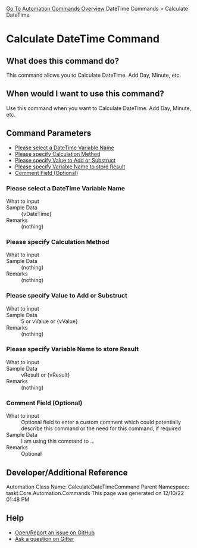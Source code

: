 <!--TITLE: Calculate DateTime Command -->
<!-- SUBTITLE: a command in the DateTime Commands group. -->
[Go To Automation Commands Overview](/automation-commands.md)
DateTime Commands &gt; Calculate DateTime


# Calculate DateTime Command


## What does this command do?
This command allows you to Calculate DateTime. Add Day, Minute, etc.


## When would I want to use this command?
Use this command when you want to Calculate DateTime. Add Day, Minute, etc.


## Command Parameters
- [Please select a DateTime Variable Name](#param_0)
- [Please specify Calculation Method](#param_1)
- [Please specify Value to Add or Substruct](#param_2)
- [Please specify Variable Name to store Result](#param_3)
- [Comment Field (Optional)](#param_4)


<a id="param_0"></a>
### Please select a DateTime Variable Name


<dl>
<dt>What to input</dt><dd></dd>
<dt>Sample Data</dt><dd>{vDateTime}</dd>
<dt>Remarks</dt><dd>(nothing)</dd>
</dl>




<a id="param_1"></a>
### Please specify Calculation Method


<dl>
<dt>What to input</dt><dd></dd>
<dt>Sample Data</dt><dd>(nothing)</dd>
<dt>Remarks</dt><dd>(nothing)</dd>
</dl>




<a id="param_2"></a>
### Please specify Value to Add or Substruct


<dl>
<dt>What to input</dt><dd></dd>
<dt>Sample Data</dt><dd>5 or vValue or {vValue}</dd>
<dt>Remarks</dt><dd>(nothing)</dd>
</dl>




<a id="param_3"></a>
### Please specify Variable Name to store Result


<dl>
<dt>What to input</dt><dd></dd>
<dt>Sample Data</dt><dd>vResult or {vResult}</dd>
<dt>Remarks</dt><dd>(nothing)</dd>
</dl>




<a id="param_4"></a>
### Comment Field (Optional)


<dl>
<dt>What to input</dt><dd>Optional field to enter a custom comment which could potentially describe this command or the need for this command, if required</dd>
<dt>Sample Data</dt><dd>I am using this command to ...</dd>
<dt>Remarks</dt><dd>Optional</dd>
</dl>




## Developer/Additional Reference
Automation Class Name: CalculateDateTimeCommand
Parent Namespace: taskt.Core.Automation.Commands
This page was generated on 12/10/22 01:48 PM


## Help
- [Open/Report an issue on GitHub](https://github.com/rcktrncn/taskt/issues/new)
- [Ask a question on Gitter](https://gitter.im/taskt-rpa/Lobby)
